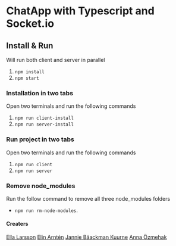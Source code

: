 # ChatApp with Typescript and Socket.io


## Install & Run

Will run both client and server in parallel

1. `npm install`
2. `npm start`

### Installation in two tabs

Open two terminals and run the following commands

1. `npm run client-install`
2. `npm run server-install`

### Run project in two tabs

Open two terminals and run the following commands

1. `npm run client`
2. `npm run server`

### Remove node_modules

Run the follow command to remove all three node_modules folders

- `npm run rm-node-modules`.


#### Creaters
[Ella Larsson](https://github.com/EllaMiri)
[Elin Arntén](https://github.com/elinarnten)
[Jannie Bäackman Kuurne](https://github.com/Jannie87)
[Anna Özmehak](https://github.com/A-Ozmehak)